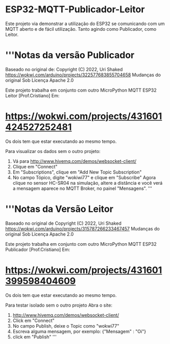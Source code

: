 # ESP32-MQTT-Publicador-Leitor
Este projeto via demonstrar a utilização do ESP32 se comunicando com um MQTT aberto e de fácil utilização. Tanto agindo como Publicador, como Leitor. 


# '''Notas da versão Publicador
Baseado no original de: Copyright (C) 2022, Uri Shaked
https://wokwi.com/arduino/projects/322577683855704658
Mudanças do original Sob Licença Apache 2.0

Este projeto trabalha em conjunto com outro
MicroPython MQTT ESP32 Leitor [Prof.Cristiano]
Em:
# https://wokwi.com/projects/431601424527252481

Os dois tem que estar executando ao mesmo tempo.

Para visualizar os dados sem o outro projeto:
1. Vá para http://www.hivemq.com/demos/websocket-client/
2. Clique em "Connect"
3. Em "Subscriptions", clique em "Add New Topic Subscription"
4. No campo Tópico, digite "wokiwi77" e clique em "Subscribe"
Agora clique no sensor HC-SR04 na simulação,
altere a distância e você verá
a mensagem aparece no MQTT Broker, no painel "Mensagens".
'''

# '''Notas da Versão Leitor
Baseado no original de Copyright (C) 2022, Uri Shaked
https://wokwi.com/arduino/projects/315787266233467457
Mudanças do original Sob Licença Apache 2.0

Este projeto trabalha em conjunto com outro
MicroPython MQTT ESP32 Publicador [Prof.Cristiano]
Em:
# https://wokwi.com/projects/431601399598404609
Os dois tem que estar executando ao mesmo tempo.

Para testar isolado sem o outro projeto
Abra o site:
1. http://www.hivemq.com/demos/websocket-client/
2. Click em "Connect"
3. No campo Publish, deixe o Topic como "wokwi77"
4. Escreva alguma mensagem, por exemplo: {"Mensagem" : "Oi"} 
5. click em "Publish"
'''
